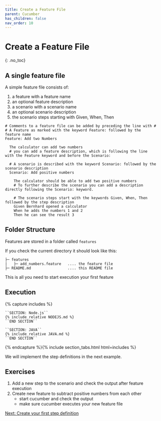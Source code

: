 ```yaml
---
title: Create a Feature File
parent: Cucumber
has_children: false
nav_order: 10
---
```


# Create a Feature File
{: .no_toc}

## A single feature file

A simple feature file consists of:

1. a feature with a feature name
1. an optional feature description
1. a scenario with a scenario name
1. an optional scenario description
1. the scenario steps starting with Given, When, Then

````gherkin
# Comments to a feature file can be added by preceding the line with #
# A Feature as marked with the keyword Feature: followed by the feature name
Feature: Add two Numbers

  The calculator can add two numbers
  # you can add a feature description, which is following the line with the Feature keyword and before the Scenario:

  # A scenario is described with the keyword Scenario: followed by the scenario description
  Scenario: Add positive numbers

    The calculator should be able to add two positive numbers
    # To further describe the scenario you can add a description directly following the Scenario: keyword.

    # The scenario steps start with the keywords Given, When, Then followed by the step description
    Given Bernhard opened a calculator
    When he adds the numbers 1 and 2
    Then he can see the result 3
````

## Folder Structure

Features are stored in a folder called ``features``

If you check the current directory it should look like this:

````text
├─ features
|   ├─ add_numbers.feature   .... the feature file
├─ README.md                 .... this README file
````

This is all you need to start execution your first feature

## Execution

{% capture includes %}

    ``SECTION: Node.js``
    {% include_relative NODEJS.md %}
    ``END SECTION``
    
    ``SECTION: JAVA``
    {% include_relative JAVA.md %}
    ``END SECTION``

{% endcapture %}{% include section_tabs.html html=includes %}

We will implement the step definitions in the next example.

## Exercises

1. Add a new step to the scenario and check the output after feature execution
1. Create new feature to subtract positive numbers from each other
    * start cucumber and check the output
    * make sure cucumber executes your new feature file

[Next: Create your first step definition](cucumber/020_Create_The_Step_Definition/README.md)
